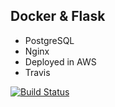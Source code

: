 ## Docker & Flask

- PostgreSQL
- Nginx
- Deployed in AWS
- Travis

[![Build Status](https://travis-ci.org/HaroldEnrique/driven_app.svg?branch=master)](https://travis-ci.org/HaroldEnrique/driven_app)


